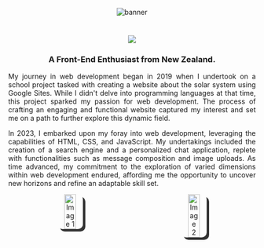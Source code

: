 <p align="center">
<img  src="https://github.com/DanyilNiemtsov/DanyilNiemtsov/assets/142193142/d3819291-d385-46af-a4a7-038bdb86b97a" alt="banner">
    </p>
<h1 align="center">
    <img src="https://readme-typing-svg.herokuapp.com?font=open+sans&weight=600&size=25&pause=1000&color=E9E9E9&height=40&lines=Welcome!+I'm+Danyil+Niemtsov" />
</h1>
<h3 align="center">A Front-End Enthusiast from New Zealand.</h3>


<p align="justify">
      My journey in web development began in 2019 when I undertook on a school project tasked with creating a website about the solar system using Google Sites. While I didn't delve into programming languages at that time, this project sparked my passion for web development. The process of crafting an engaging and functional website captured my interest and set me on a path to further explore this dynamic field.
    </p>
    <p align="justify">
In 2023, I embarked upon my foray into web development, leveraging the capabilities of HTML, CSS, and JavaScript. My undertakings included the creation of a search engine and a personalized chat application, replete with functionalities such as message composition and image uploads. As time advanced, my commitment to the exploration of varied dimensions within web development endured, affording me the opportunity to uncover new horizons and refine an adaptable skill set.
</p>
<p align="center" style="display: flex; justify-content: center;">
    <img src="https://github.com/DanyilNiemtsov/DanyilNiemtsov/assets/142193142/6119885b-2cd2-4fd6-99dc-86ce4016a119"
        style="width: 45%; margin: 0 100px; border-radius: 10px; box-shadow: 5px 5px rgb(51, 51, 51);"
        alt="Image 1">
    <img src="https://github.com/DanyilNiemtsov/DanyilNiemtsov/assets/142193142/0264df32-d494-4ffe-810c-e9d8c92763ea"
        style="width: 45%; margin: 0 100px; border-radius: 10px; box-shadow: 5px 5px rgb(51, 51, 51);"
        alt="Image 2">
</p>



<p align="center"> <img src="https://skillicons.dev/icons?i=js,html,css" alt="" </p>

